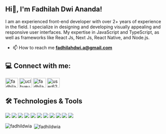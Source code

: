 <!--
**fadhildwia/fadhildwia** is a ✨ _special_ ✨ repository because its `README.md` (this file) appears on your GitHub profile.

Here are some ideas to get you started:

- 🔭 I’m currently working on ...
- 🌱 I’m currently learning Machine Learning
- 👯 I’m looking to collaborate on ...
- 🤔 I’m looking for help with ...
- 💬 Ask me about ...
- 📫 How to reach me: ...
- 😄 Pronouns: ...
- ⚡ Fun fact: ...
-->

## Hi👋, I'm Fadhilah Dwi Ananda!
I am an experienced front-end developer with over 2+ years of experience in the field. I specialize in designing and developing visually appealing and responsive user interfaces. My expertise in JavaScript and TypeScript, as well as frameworks like React Js, Next Js, React Native, and Node.js.

- 📫 How to reach me **fadhilahdwi.a@gmail.com**

## 💻 Connect with me:
<p align="left">
<a href="https://linkedin.com/in/fadhilahdwiananda/" target="blank"><img align="center" src="https://raw.githubusercontent.com/rahuldkjain/github-profile-readme-generator/master/src/images/icons/Social/linked-in-alt.svg" alt="fadhilahdwiananda/" height="30" width="40" /></a>
<a href="https://www.youtube.com/channel/UClBvEuTwUUNDpPW1WKedjnw" target="blank"><img align="center" src="https://raw.githubusercontent.com/rahuldkjain/github-profile-readme-generator/master/src/images/icons/Social/youtube.svg" alt="uclbveutwuundppw1wkedjnw" height="30" width="40" /></a>
<a href="https://www.hackerrank.com/fadhilahdwi_a" target="blank"><img align="center" src="https://raw.githubusercontent.com/rahuldkjain/github-profile-readme-generator/master/src/images/icons/Social/hackerrank.svg" alt="fadhilahdwi_a" height="30" width="40" /></a>
<a href="https://www.leetcode.com/user6269li" target="blank"><img align="center" src="https://raw.githubusercontent.com/rahuldkjain/github-profile-readme-generator/master/src/images/icons/Social/leet-code.svg" alt="user6269li" height="30" width="40" /></a>
</p>

## 🛠️ Technologies & Tools
![](https://img.shields.io/badge/Code-JavaScript-informational?style=flat&color=informational&logo=javascript)
![](https://img.shields.io/badge/Code-TypeScript-informational?style=flat&color=informational)
![](https://img.shields.io/badge/Code-React-informational?style=flat&color=informational&logo=react)
![](https://img.shields.io/badge/Code-React_Native-informational?style=flat&color=informational&logo=react)
![](https://img.shields.io/badge/Code-Vue-informational?style=flat&color=informational&logo=vue.js)
![](https://img.shields.io/badge/Code-Nuxt-informational?style=flat&color=informational&logo=nuxtdotjs)
![](https://img.shields.io/badge/Code-Node-informational?style=flat&color=informational&logo=node.js)
![](https://img.shields.io/badge/Tool-Redux-informational?style=flat&color=warning&logo=redux)
![](https://img.shields.io/badge/Tool-SCSS-informational?style=flat&color=warning&logo=sass)
![](https://img.shields.io/badge/Tool-Jest-informational?style=flat&color=warning&logo=jest)
![](https://img.shields.io/badge/Tool-TailwindCSS-informational?style=flat&color=warning&logo=tailwindcss)

<p><img align="left" src="https://github-readme-stats.vercel.app/api/top-langs?username=fadhildwia&show_icons=true&theme=onedark&locale=en&layout=compact" alt="fadhildwia" /></p>

<p>&nbsp;<img align="center" src="https://github-readme-stats.vercel.app/api?username=fadhildwia&show_icons=true&theme=onedark&locale=en" alt="fadhildwia" /></p>
